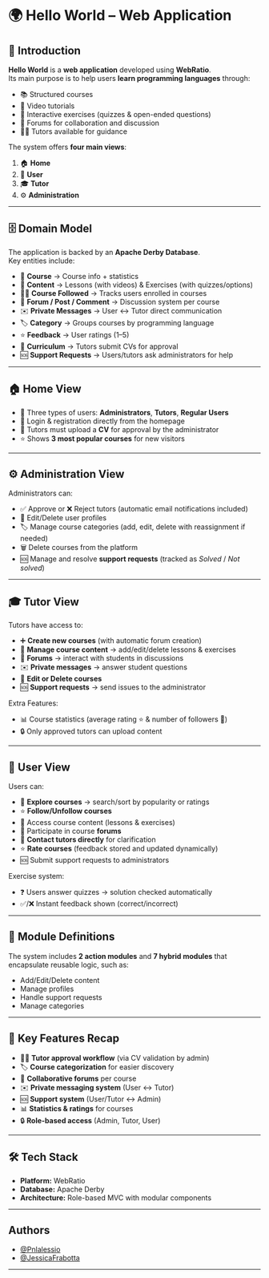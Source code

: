 # 🌍 Hello World – Web Application

## 📖 Introduction
**Hello World** is a **web application** developed using **WebRatio**.  
Its main purpose is to help users **learn programming languages** through:
- 📚 Structured courses  
- 🎥 Video tutorials  
- 📝 Interactive exercises (quizzes & open-ended questions)  
- 💬 Forums for collaboration and discussion  
- 👨‍🏫 Tutors available for guidance  

The system offers **four main views**:
1. 🏠 **Home**  
2. 👤 **User**  
3. 🎓 **Tutor**  
4. ⚙️ **Administration**

---

## 🗄️ Domain Model
The application is backed by an **Apache Derby Database**.  
Key entities include:

- 📘 **Course** → Course info + statistics  
- 📂 **Content** → Lessons (with videos) & Exercises (with quizzes/options)  
- 👨‍🎓 **Course Followed** → Tracks users enrolled in courses  
- 💬 **Forum / Post / Comment** → Discussion system per course  
- ✉️ **Private Messages** → User ↔ Tutor direct communication  
- 🏷️ **Category** → Groups courses by programming language  
- ⭐ **Feedback** → User ratings (1–5)  
- 📑 **Curriculum** → Tutors submit CVs for approval  
- 🆘 **Support Requests** → Users/tutors ask administrators for help  

---

## 🏠 Home View
- 👥 Three types of users: **Administrators**, **Tutors**, **Regular Users**  
- 🔑 Login & registration directly from the homepage  
- 📄 Tutors must upload a **CV** for approval by the administrator  
- ⭐ Shows **3 most popular courses** for new visitors  

---

## ⚙️ Administration View
Administrators can:
- ✅ Approve or ❌ Reject tutors (automatic email notifications included)  
- 📝 Edit/Delete user profiles  
- 🏷️ Manage course categories (add, edit, delete with reassignment if needed)  
- 🗑️ Delete courses from the platform  
- 🆘 Manage and resolve **support requests** (tracked as *Solved* / *Not solved*)  

---

## 🎓 Tutor View
Tutors have access to:
- ➕ **Create new courses** (with automatic forum creation)  
- 📂 **Manage course content** → add/edit/delete lessons & exercises  
- 💬 **Forums** → interact with students in discussions  
- ✉️ **Private messages** → answer student questions  
- 📝 **Edit or Delete courses**  
- 🆘 **Support requests** → send issues to the administrator  

Extra Features:
- 📊 Course statistics (average rating ⭐ & number of followers 👥)  
- 🔒 Only approved tutors can upload content  

---

## 👤 User View
Users can:
- 🔎 **Explore courses** → search/sort by popularity or ratings  
- ⭐ **Follow/Unfollow courses**  
- 🎥 Access course content (lessons & exercises)  
- 💬 Participate in course **forums**  
- 📩 **Contact tutors directly** for clarification  
- ⭐ **Rate courses** (feedback stored and updated dynamically)  
- 🆘 Submit support requests to administrators  

Exercise system:
- ❓ Users answer quizzes → solution checked automatically  
- ✅/❌ Instant feedback shown (correct/incorrect)  

---

## 🧩 Module Definitions
The system includes **2 action modules** and **7 hybrid modules** that encapsulate reusable logic, such as:
- Add/Edit/Delete content  
- Manage profiles  
- Handle support requests  
- Manage categories  

---

## 🚀 Key Features Recap
- 👨‍🏫 **Tutor approval workflow** (via CV validation by admin)  
- 🏷️ **Course categorization** for easier discovery  
- 💬 **Collaborative forums** per course  
- ✉️ **Private messaging system** (User ↔ Tutor)  
- 🆘 **Support system** (User/Tutor ↔ Admin)  
- 📊 **Statistics & ratings** for courses  
- 🔒 **Role-based access** (Admin, Tutor, User)  

---

## 🛠️ Tech Stack
- **Platform:** WebRatio  
- **Database:** Apache Derby  
- **Architecture:** Role-based MVC with modular components  

---

## Authors
- [@Pnlalessio](https://github.com/Pnlalessio)  
- [@JessicaFrabotta](https://github.com/JessicaFrabotta)
--- 
